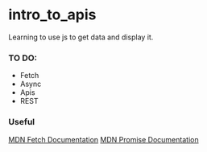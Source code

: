 # intro_to_apis
Learning to use js to get data and display it.



### TO DO:
* Fetch
* Async
* Apis
* REST

### Useful
[MDN Fetch Documentation](https://developer.mozilla.org/en-US/docs/Web/API/Fetch_API)
[MDN Promise Documentation](https://developer.mozilla.org/en-US/docs/Web/JavaScript/Reference/Global_Objects/Promise)
